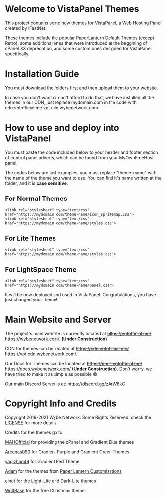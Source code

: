 # Welcome to VistaPanel Themes
This project contains some new themes for VistaPanel, a Web Hosting Panel created by iFastNet.

These themes include the popular PaperLantern Default Themes (except Retro), some additional ones that were introduced at the beggining of cPanel X3 deprecation, and some custom ones designed for VistaPanel specifically.

# Installation Guide
You must download the folders first and then upload them to your website. 

In case you don't want or can't afford to do that, we have installed all the themes in our CDN, just replace mydomain.com in the code with ~~cdn.vptofficial.me~~ vpt.cdn.wybenetwork.com.

# How to use and deploy into VistaPanel
You must paste the code included below to your header and footer section of control panel adverts, which can be found from your MyOwnFreeHost panel.

The codes below are just examples, you must replace "theme-name" with the name of the theme you want to use.
You can find it's name written at the folder, and it is **case sensitive**.

## For Normal Themes
```
<link rel="stylesheet" type="text/css" href="https://mydomain.com/theme-name/icon_spritemap.css">
<link rel="stylesheet" type="text/css" href="https://mydomain.com/theme-name/styles.css">
```

## For Lite Themes
```
<link rel="stylesheet" type="text/css" href="https://mydomain.com/theme-name/styles.css">
```

## For LightSpace Theme
```
<link rel="stylesheet" type="text/css" href="https://mydomain.com/theme-name/panel.css">
```  

It will be now deployed and used in VistaPanel. Congratulations, you have just changed your theme!  

# Main Website and Server
The project's main website is currently located at ~~https://vptofficial.me/~~ https://wybenetwork.com/. **(Under Construction)**

CDN for themes can be located at ~~https://cdn.vptofficial.me/~~ https://vpt.cdn.wybenetwork.com/.

Our Docs for Themes can be located at ~~https://docs.vptofficial.me/~~ https://docs.wybenetwork.com/ **(Under Construction)**. Don't worry, we have tried to make it as simple as possible :smile:

Our main Discord Server is at:
https://discord.gg/zArW8kC

# Copyright Info and Credits
Copyright 2019-2021 Wybe Network. Some Rights Reserved, check the [LICENSE](LICENSE.md) for more details.

Credits for the themes go to:

[MAHOfficial](https://github.com/mahofficial) for providing the cPanel and Gradient Blue themes

[Arcenas090](https://github.com/arcenas090) for Gradient Purple and Gradient Green Themes

[yagizhan49](https://github.com/yagizhan49) for Gradient Red Theme

[Adam](https://github.com/adam/) for the themes from [Paper Lantern Customizations](https://github.com/CpanelInc/Paper_Lantern_Customizations)  

[einet](https://github.com/eiinet) for the Light-Lite and Dark-Lite themes

[WoltBase](https://www.woltbase.com) for the free Christmas theme
